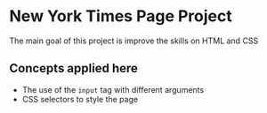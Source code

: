 # New York Times Page Project
The main goal of this project is improve the skills on HTML and CSS

## Concepts applied here

* The use of the `input` tag with different arguments
* CSS selectors to style the page
